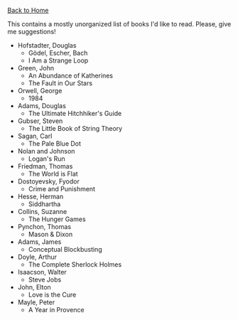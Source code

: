 [Back to Home](https://github.com/bamos/reading-list/blob/master/README.md)

This contains a mostly unorganized list of books I'd like to read.
Please, give me suggestions!

+ Hofstadter, Douglas
  + Gödel, Escher, Bach
  + I Am a Strange Loop
+ Green, John
  + An Abundance of Katherines
  + The Fault in Our Stars
+ Orwell, George
  + 1984
+ Adams, Douglas
  + The Ultimate Hitchhiker's Guide
+ Gubser, Steven
  + The Little Book of String Theory
+ Sagan, Carl
  + The Pale Blue Dot
+ Nolan and Johnson
  + Logan's Run
+ Friedman, Thomas
  + The World is Flat
+ Dostoyevsky, Fyodor
  + Crime and Punishment
+ Hesse, Herman
  + Siddhartha
+ Collins, Suzanne
  + The Hunger Games
+ Pynchon, Thomas
  + Mason & Dixon
+ Adams, James
  + Conceptual Blockbusting
+ Doyle, Arthur
  + The Complete Sherlock Holmes
+ Isaacson, Walter
  + Steve Jobs
+ John, Elton
  + Love is the Cure
+ Mayle, Peter
  + A Year in Provence
